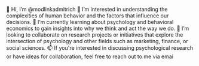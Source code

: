 👋 Hi, I’m @modlinkadmitrich
👀 I’m interested in understanding the complexities of human behavior and the factors that influence our decisions.
🌱 I’m currently learning about psychology and behavioral economics to gain insights into why we think and act the way we do.
💞️ I’m looking to collaborate on research projects or initiatives that explore the intersection of psychology and other fields such as marketing, finance, or social sciences.
📫 If you're interested in discussing psychological research or have ideas for collaboration, feel free to reach out to me via emai

<!---
modlinkadmitrich/modlinkadmitrich is a ✨ special ✨ repository because its `README.md` (this file) appears on your GitHub profile.
You can click the Preview link to take a look at your changes.
--->
